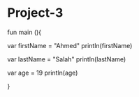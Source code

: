 # Project-3

fun main (){

var firstName = "Ahmed"
println(firstName)

var lastName = "Salah"
println(lastName)

var age = 19
println(age)

}
